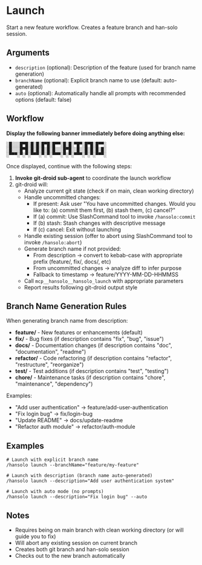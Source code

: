 # Launch

Start a new feature workflow. Creates a feature branch and han-solo session.

## Arguments

- `description` (optional): Description of the feature (used for branch name generation)
- `branchName` (optional): Explicit branch name to use (default: auto-generated)
- `auto` (optional): Automatically handle all prompts with recommended options (default: false)

## Workflow

**Display the following banner immediately before doing anything else:**

```
░█░░░█▀█░█░█░█▀█░█▀▀░█░█░▀█▀░█▀█░█▀▀░
░█░░░█▀█░█░█░█░█░█░░░█▀█░░█░░█░█░█░█░
░▀▀▀░▀░▀░▀▀▀░▀░▀░▀▀▀░▀░▀░▀▀▀░▀░▀░▀▀▀░
```

Once displayed, continue with the following steps:

1. **Invoke git-droid sub-agent** to coordinate the launch workflow
2. git-droid will:
   - Analyze current git state (check if on main, clean working directory)
   - Handle uncommitted changes:
     - If present: Ask user "You have uncommitted changes. Would you like to: (a) commit them first, (b) stash them, (c) cancel?"
     - If (a) commit: Use SlashCommand tool to invoke `/hansolo:commit`
     - If (b) stash: Stash changes with descriptive message
     - If (c) cancel: Exit without launching
   - Handle existing session (offer to abort using SlashCommand tool to invoke `/hansolo:abort`)
   - Generate branch name if not provided:
     - From description → convert to kebab-case with appropriate prefix (feature/, fix/, docs/, etc)
     - From uncommitted changes → analyze diff to infer purpose
     - Fallback to timestamp → feature/YYYY-MM-DD-HHMMSS
   - Call `mcp__hansolo__hansolo_launch` with appropriate parameters
   - Report results following git-droid output style

## Branch Name Generation Rules

When generating branch name from description:
- **feature/** - New features or enhancements (default)
- **fix/** - Bug fixes (if description contains "fix", "bug", "issue")
- **docs/** - Documentation changes (if description contains "doc", "documentation", "readme")
- **refactor/** - Code refactoring (if description contains "refactor", "restructure", "reorganize")
- **test/** - Test additions (if description contains "test", "testing")
- **chore/** - Maintenance tasks (if description contains "chore", "maintenance", "dependency")

Examples:
- "Add user authentication" → feature/add-user-authentication
- "Fix login bug" → fix/login-bug
- "Update README" → docs/update-readme
- "Refactor auth module" → refactor/auth-module

## Examples

```
# Launch with explicit branch name
/hansolo launch --branchName="feature/my-feature"

# Launch with description (branch name auto-generated)
/hansolo launch --description="Add user authentication system"

# Launch with auto mode (no prompts)
/hansolo launch --description="Fix login bug" --auto
```

## Notes

- Requires being on main branch with clean working directory (or will guide you to fix)
- Will abort any existing session on current branch
- Creates both git branch and han-solo session
- Checks out to the new branch automatically
